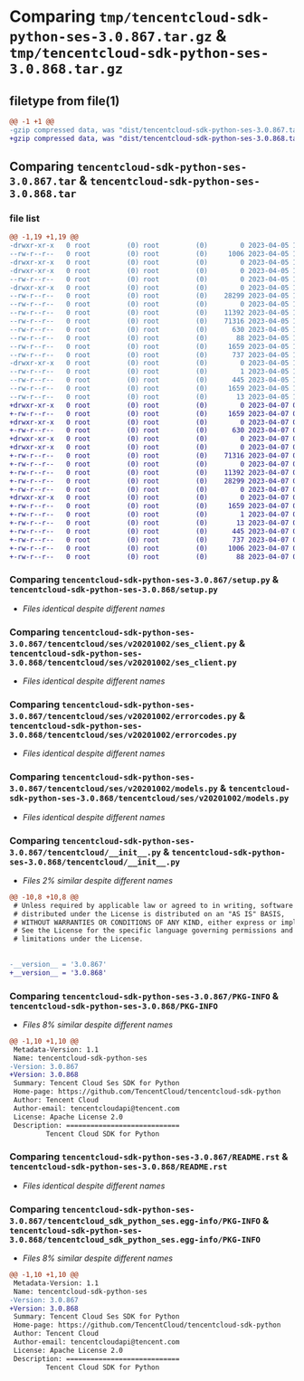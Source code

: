 # Comparing `tmp/tencentcloud-sdk-python-ses-3.0.867.tar.gz` & `tmp/tencentcloud-sdk-python-ses-3.0.868.tar.gz`

## filetype from file(1)

```diff
@@ -1 +1 @@
-gzip compressed data, was "dist/tencentcloud-sdk-python-ses-3.0.867.tar", last modified: Wed Apr  5 16:47:05 2023, max compression
+gzip compressed data, was "dist/tencentcloud-sdk-python-ses-3.0.868.tar", last modified: Fri Apr  7 00:48:26 2023, max compression
```

## Comparing `tencentcloud-sdk-python-ses-3.0.867.tar` & `tencentcloud-sdk-python-ses-3.0.868.tar`

### file list

```diff
@@ -1,19 +1,19 @@
-drwxr-xr-x   0 root         (0) root         (0)        0 2023-04-05 16:47:05.000000 tencentcloud-sdk-python-ses-3.0.867/
--rw-r--r--   0 root         (0) root         (0)     1006 2023-04-05 16:47:05.000000 tencentcloud-sdk-python-ses-3.0.867/setup.py
-drwxr-xr-x   0 root         (0) root         (0)        0 2023-04-05 16:47:05.000000 tencentcloud-sdk-python-ses-3.0.867/tencentcloud/
-drwxr-xr-x   0 root         (0) root         (0)        0 2023-04-05 16:47:05.000000 tencentcloud-sdk-python-ses-3.0.867/tencentcloud/ses/
--rw-r--r--   0 root         (0) root         (0)        0 2023-04-05 16:47:05.000000 tencentcloud-sdk-python-ses-3.0.867/tencentcloud/ses/__init__.py
-drwxr-xr-x   0 root         (0) root         (0)        0 2023-04-05 16:47:05.000000 tencentcloud-sdk-python-ses-3.0.867/tencentcloud/ses/v20201002/
--rw-r--r--   0 root         (0) root         (0)    28299 2023-04-05 16:47:05.000000 tencentcloud-sdk-python-ses-3.0.867/tencentcloud/ses/v20201002/ses_client.py
--rw-r--r--   0 root         (0) root         (0)        0 2023-04-05 16:47:05.000000 tencentcloud-sdk-python-ses-3.0.867/tencentcloud/ses/v20201002/__init__.py
--rw-r--r--   0 root         (0) root         (0)    11392 2023-04-05 16:47:05.000000 tencentcloud-sdk-python-ses-3.0.867/tencentcloud/ses/v20201002/errorcodes.py
--rw-r--r--   0 root         (0) root         (0)    71316 2023-04-05 16:47:05.000000 tencentcloud-sdk-python-ses-3.0.867/tencentcloud/ses/v20201002/models.py
--rw-r--r--   0 root         (0) root         (0)      630 2023-04-05 16:47:05.000000 tencentcloud-sdk-python-ses-3.0.867/tencentcloud/__init__.py
--rw-r--r--   0 root         (0) root         (0)       88 2023-04-05 16:47:05.000000 tencentcloud-sdk-python-ses-3.0.867/setup.cfg
--rw-r--r--   0 root         (0) root         (0)     1659 2023-04-05 16:47:05.000000 tencentcloud-sdk-python-ses-3.0.867/PKG-INFO
--rw-r--r--   0 root         (0) root         (0)      737 2023-04-05 16:47:05.000000 tencentcloud-sdk-python-ses-3.0.867/README.rst
-drwxr-xr-x   0 root         (0) root         (0)        0 2023-04-05 16:47:05.000000 tencentcloud-sdk-python-ses-3.0.867/tencentcloud_sdk_python_ses.egg-info/
--rw-r--r--   0 root         (0) root         (0)        1 2023-04-05 16:47:05.000000 tencentcloud-sdk-python-ses-3.0.867/tencentcloud_sdk_python_ses.egg-info/dependency_links.txt
--rw-r--r--   0 root         (0) root         (0)      445 2023-04-05 16:47:05.000000 tencentcloud-sdk-python-ses-3.0.867/tencentcloud_sdk_python_ses.egg-info/SOURCES.txt
--rw-r--r--   0 root         (0) root         (0)     1659 2023-04-05 16:47:05.000000 tencentcloud-sdk-python-ses-3.0.867/tencentcloud_sdk_python_ses.egg-info/PKG-INFO
--rw-r--r--   0 root         (0) root         (0)       13 2023-04-05 16:47:05.000000 tencentcloud-sdk-python-ses-3.0.867/tencentcloud_sdk_python_ses.egg-info/top_level.txt
+drwxr-xr-x   0 root         (0) root         (0)        0 2023-04-07 00:48:26.000000 tencentcloud-sdk-python-ses-3.0.868/
+-rw-r--r--   0 root         (0) root         (0)     1659 2023-04-07 00:48:26.000000 tencentcloud-sdk-python-ses-3.0.868/PKG-INFO
+drwxr-xr-x   0 root         (0) root         (0)        0 2023-04-07 00:48:26.000000 tencentcloud-sdk-python-ses-3.0.868/tencentcloud/
+-rw-r--r--   0 root         (0) root         (0)      630 2023-04-07 00:48:26.000000 tencentcloud-sdk-python-ses-3.0.868/tencentcloud/__init__.py
+drwxr-xr-x   0 root         (0) root         (0)        0 2023-04-07 00:48:26.000000 tencentcloud-sdk-python-ses-3.0.868/tencentcloud/ses/
+drwxr-xr-x   0 root         (0) root         (0)        0 2023-04-07 00:48:26.000000 tencentcloud-sdk-python-ses-3.0.868/tencentcloud/ses/v20201002/
+-rw-r--r--   0 root         (0) root         (0)    71316 2023-04-07 00:48:26.000000 tencentcloud-sdk-python-ses-3.0.868/tencentcloud/ses/v20201002/models.py
+-rw-r--r--   0 root         (0) root         (0)        0 2023-04-07 00:48:26.000000 tencentcloud-sdk-python-ses-3.0.868/tencentcloud/ses/v20201002/__init__.py
+-rw-r--r--   0 root         (0) root         (0)    11392 2023-04-07 00:48:26.000000 tencentcloud-sdk-python-ses-3.0.868/tencentcloud/ses/v20201002/errorcodes.py
+-rw-r--r--   0 root         (0) root         (0)    28299 2023-04-07 00:48:26.000000 tencentcloud-sdk-python-ses-3.0.868/tencentcloud/ses/v20201002/ses_client.py
+-rw-r--r--   0 root         (0) root         (0)        0 2023-04-07 00:48:26.000000 tencentcloud-sdk-python-ses-3.0.868/tencentcloud/ses/__init__.py
+drwxr-xr-x   0 root         (0) root         (0)        0 2023-04-07 00:48:26.000000 tencentcloud-sdk-python-ses-3.0.868/tencentcloud_sdk_python_ses.egg-info/
+-rw-r--r--   0 root         (0) root         (0)     1659 2023-04-07 00:48:26.000000 tencentcloud-sdk-python-ses-3.0.868/tencentcloud_sdk_python_ses.egg-info/PKG-INFO
+-rw-r--r--   0 root         (0) root         (0)        1 2023-04-07 00:48:26.000000 tencentcloud-sdk-python-ses-3.0.868/tencentcloud_sdk_python_ses.egg-info/dependency_links.txt
+-rw-r--r--   0 root         (0) root         (0)       13 2023-04-07 00:48:26.000000 tencentcloud-sdk-python-ses-3.0.868/tencentcloud_sdk_python_ses.egg-info/top_level.txt
+-rw-r--r--   0 root         (0) root         (0)      445 2023-04-07 00:48:26.000000 tencentcloud-sdk-python-ses-3.0.868/tencentcloud_sdk_python_ses.egg-info/SOURCES.txt
+-rw-r--r--   0 root         (0) root         (0)      737 2023-04-07 00:48:26.000000 tencentcloud-sdk-python-ses-3.0.868/README.rst
+-rw-r--r--   0 root         (0) root         (0)     1006 2023-04-07 00:48:26.000000 tencentcloud-sdk-python-ses-3.0.868/setup.py
+-rw-r--r--   0 root         (0) root         (0)       88 2023-04-07 00:48:26.000000 tencentcloud-sdk-python-ses-3.0.868/setup.cfg
```

### Comparing `tencentcloud-sdk-python-ses-3.0.867/setup.py` & `tencentcloud-sdk-python-ses-3.0.868/setup.py`

 * *Files identical despite different names*

### Comparing `tencentcloud-sdk-python-ses-3.0.867/tencentcloud/ses/v20201002/ses_client.py` & `tencentcloud-sdk-python-ses-3.0.868/tencentcloud/ses/v20201002/ses_client.py`

 * *Files identical despite different names*

### Comparing `tencentcloud-sdk-python-ses-3.0.867/tencentcloud/ses/v20201002/errorcodes.py` & `tencentcloud-sdk-python-ses-3.0.868/tencentcloud/ses/v20201002/errorcodes.py`

 * *Files identical despite different names*

### Comparing `tencentcloud-sdk-python-ses-3.0.867/tencentcloud/ses/v20201002/models.py` & `tencentcloud-sdk-python-ses-3.0.868/tencentcloud/ses/v20201002/models.py`

 * *Files identical despite different names*

### Comparing `tencentcloud-sdk-python-ses-3.0.867/tencentcloud/__init__.py` & `tencentcloud-sdk-python-ses-3.0.868/tencentcloud/__init__.py`

 * *Files 2% similar despite different names*

```diff
@@ -10,8 +10,8 @@
 # Unless required by applicable law or agreed to in writing, software
 # distributed under the License is distributed on an "AS IS" BASIS,
 # WITHOUT WARRANTIES OR CONDITIONS OF ANY KIND, either express or implied.
 # See the License for the specific language governing permissions and
 # limitations under the License.
 
 
-__version__ = '3.0.867'
+__version__ = '3.0.868'
```

### Comparing `tencentcloud-sdk-python-ses-3.0.867/PKG-INFO` & `tencentcloud-sdk-python-ses-3.0.868/PKG-INFO`

 * *Files 8% similar despite different names*

```diff
@@ -1,10 +1,10 @@
 Metadata-Version: 1.1
 Name: tencentcloud-sdk-python-ses
-Version: 3.0.867
+Version: 3.0.868
 Summary: Tencent Cloud Ses SDK for Python
 Home-page: https://github.com/TencentCloud/tencentcloud-sdk-python
 Author: Tencent Cloud
 Author-email: tencentcloudapi@tencent.com
 License: Apache License 2.0
 Description: ============================
         Tencent Cloud SDK for Python
```

### Comparing `tencentcloud-sdk-python-ses-3.0.867/README.rst` & `tencentcloud-sdk-python-ses-3.0.868/README.rst`

 * *Files identical despite different names*

### Comparing `tencentcloud-sdk-python-ses-3.0.867/tencentcloud_sdk_python_ses.egg-info/PKG-INFO` & `tencentcloud-sdk-python-ses-3.0.868/tencentcloud_sdk_python_ses.egg-info/PKG-INFO`

 * *Files 8% similar despite different names*

```diff
@@ -1,10 +1,10 @@
 Metadata-Version: 1.1
 Name: tencentcloud-sdk-python-ses
-Version: 3.0.867
+Version: 3.0.868
 Summary: Tencent Cloud Ses SDK for Python
 Home-page: https://github.com/TencentCloud/tencentcloud-sdk-python
 Author: Tencent Cloud
 Author-email: tencentcloudapi@tencent.com
 License: Apache License 2.0
 Description: ============================
         Tencent Cloud SDK for Python
```

